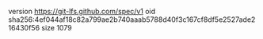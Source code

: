 version https://git-lfs.github.com/spec/v1
oid sha256:4ef044af18c82a799ae2b740aaab5788d40f3c167cf8df5e2527ade216430f56
size 1079
